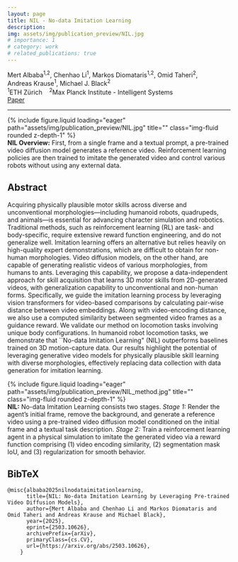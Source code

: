 ```yaml
---
layout: page
title: NIL - No-data Imitation Learning
description:
img: assets/img/publication_preview/NIL.jpg
# importance: 1
# category: work
# related_publications: true
---
```


<style>
  .post-title {
    text-align: center;
    margin-top: -2rem;
  }
</style>

<div class="row mt-3">
    <div class="col-md-8 offset-md-2 text-center">
        <div class="authors"> <span class="author-block"><a>Mert Albaba</a><sup>1,2</sup>,</span>
            <span class="author-block"><a>Chenhao Li</a><sup>1</sup>,</span>
            <span class="author-block"><a>Markos Diomataris</a><sup>1,2</sup>,</span>
            <span class="author-block"><a>Omid Taheri</a><sup>2</sup>,</span> <br/>
            <span class="author-block"><a>Andreas Krause</a><sup>1</sup>,</span>
            <span class="author-block"><a>Michael J. Black</a><sup>2</sup></span>
        </div>
        <div class="affiliations mt-2">
            <sup>1</sup>ETH Zürich &nbsp;&nbsp; <sup>2</sup>Max Planck Institute - Intelligent Systems
        </div>
        <div class="links mt-3">
            <a href="https://arxiv.org/abs/2503.10626" class="btn btn-dark" target="_blank">
                <i class="fas fa-file-pdf"></i> Paper
            </a>
        </div>
    </div>
</div>
<hr>

<div class="row">
    <div class="col-sm mt-3 mt-md-0">
        {% include figure.liquid loading="eager" path="assets/img/publication_preview/NIL.jpg" title="" class="img-fluid rounded z-depth-1" %}
    </div>
</div>
<div class="caption">
    <b>NIL Overview:</b> First, from a single frame and a textual prompt, a pre-trained video diffusion model generates a reference video. Reinforcement learning policies are then trained to imitate the generated video and control various robots without using any external data.
</div>

<section class="section">
    <div class="row"> <div class="col-md-12"> <h2 class="title is-3">Abstract</h2>
            <div class="content"> <p>
            Acquiring physically plausible motor skills across diverse and unconventional morphologies—including humanoid robots, quadrupeds, and animals—is essential for advancing character simulation and robotics. Traditional methods, such as reinforcement learning (RL) are task- and body-specific, require extensive reward function engineering, and do not generalize well. Imitation learning offers an alternative but relies heavily on high-quality expert demonstrations, which are difficult to obtain for non-human morphologies. Video diffusion models, on the other hand, are capable of generating realistic videos of various morphologies, from humans to ants. Leveraging this capability, we propose a data-independent approach for skill acquisition that learns 3D motor skills from 2D-generated videos, with generalization capability to unconventional and non-human forms. Specifically, we guide the imitation learning process by leveraging vision transformers for video-based comparisons by calculating pair-wise distance between video embeddings. Along with video-encoding distance, we also use a computed similarity between segmented video frames as a guidance reward. We validate our method on locomotion tasks involving unique body configurations. In humanoid robot locomotion tasks, we demonstrate that ``No-data Imitation Learning" (NIL) outperforms baselines trained on 3D motion-capture data. Our results highlight the potential of leveraging generative video models for physically plausible skill learning with diverse morphologies, effectively replacing data collection with data generation for imitation learning.
                </p>
            </div>
        </div>
    </div>
</section>

<div class="row">
    <div class="col-sm mt-3 mt-md-0">
        {% include figure.liquid loading="eager" path="assets/img/publication_preview/NIL_method.jpg" title="" class="img-fluid rounded z-depth-1" %}
    </div>
</div>
<div class="caption">
    <b>NIL:</b> No-data Imitation Learning consists two stages. <i>Stage 1:</i> Render the agent’s initial frame, remove the background, and generate a reference video using a pre-trained video diffusion model conditioned on the initial frame and a textual task description. <i>Stage 2:</i> Train a reinforcement learning agent in a physical simulation to imitate the generated video via a reward function comprising (1) video encoding similarity, (2) segmentation mask IoU, and (3) regularization for smooth behavior.
</div>

<section class="section" id="BibTeX">
    <div class="is-max-desktop content">
    <h2 class="title">BibTeX</h2>
    <pre><code>@misc{albaba2025nilnodataimitationlearning,
      title={NIL: No-data Imitation Learning by Leveraging Pre-trained Video Diffusion Models}, 
      author={Mert Albaba and Chenhao Li and Markos Diomataris and Omid Taheri and Andreas Krause and Michael Black},
      year={2025},
      eprint={2503.10626},
      archivePrefix={arXiv},
      primaryClass={cs.CV},
      url={https://arxiv.org/abs/2503.10626}, 
    }</code></pre>
    </div>
</section>

